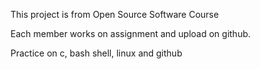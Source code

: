 This project is from Open Source Software Course

Each member works on assignment and upload on github.

Practice on c, bash shell, linux and github
